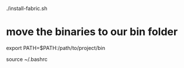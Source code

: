 ./install-fabric.sh

# move the binaries to our bin folder

export PATH=$PATH:/path/to/project/bin

source ~/.bashrc 